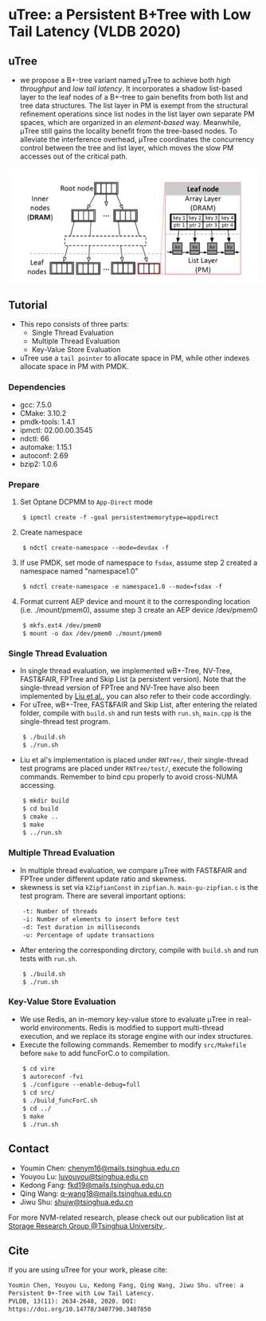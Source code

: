 # uTree: a Persistent B+Tree with Low Tail Latency (VLDB 2020)

## uTree

* we propose a B+-tree variant named μTree to achieve both *high throughput* and *low tail latency*. It incorporates a shadow list-based layer to the leaf nodes of a B+-tree to gain benefits from both list and tree data structures. The list layer in PM is exempt from the structural refinement operations since list nodes in the list layer own separate PM spaces, which are organized in an _element-based_ way. Meanwhile, μTree still gains the locality benefit from the tree-based nodes. To alleviate the interference overhead, μTree coordinates the concurrency control between the tree and list layer, which moves the slow PM accesses out of the critical path.

<p align="center">
<img src="./Documentation/uTree-overview.PNG" >
</p>

## Tutorial

* This repo consists of three parts:
  * Single Thread Evaluation
  * Multiple Thread Evaluation
  * Key-Value Store Evaluation
* uTree use a `tail pointer` to allocate space in PM, while other indexes allocate space in PM with PMDK.

### Dependencies

* gcc: 7.5.0
* CMake: 3.10.2
* pmdk-tools: 1.4.1
* ipmctl: 02.00.00.3545
* ndctl: 66
* automake: 1.15.1
* autoconf: 2.69
* bzip2: 1.0.6

### Prepare

1. Set Optane DCPMM to `App-Direct` mode

```
    $ ipmctl create -f -goal persistentmemorytype=appdirect
```

2. Create namespace

```
    $ ndctl create-namespace --mode=devdax -f
```

3. If use PMDK, set mode of namespace to `fsdax`, assume step 2 created a namespace named "namespace1.0"

```
    $ ndctl create-namespace -e namespace1.0 --mode=fsdax -f
```

4. Format current AEP device and mount it to the corresponding location (i.e. ./mount/pmem0), assume step 3 create an AEP device /dev/pmem0

```
    $ mkfs.ext4 /dev/pmem0
    $ mount -o dax /dev/pmem0 ./mount/pmem0
```

### Single Thread Evaluation

* In single thread evaluation, we implemented wB+-Tree,
NV-Tree, FAST&FAIR, FPTree and Skip List (a persistent version). Note that the single-thread version of FPTree and NV-Tree have also been implemented by [Liu et al.](https://github.com/liumx10/ICPP-RNTree), you can also refer to their code accordingly.
* For uTree, wB+-Tree, FAST&FAIR and Skip List, after entering the related folder, compile with `build.sh` and run tests with `run.sh`, `main.cpp` is the single-thread test program.

```
    $ ./build.sh
    $ ./run.sh
```

* Liu et al's implementation is placed under `RNTree/`, their single-thread test programs are placed under `RNTree/test/`, execute the following commands. Remember to bind cpu properly to avoid cross-NUMA accessing.

```
    $ mkdir build
    $ cd build
    $ cmake ..
    $ make 
    $ ../run.sh
```

### Multiple Thread Evaluation

* In multiple thread evaluation, we compare μTree with FAST&FAIR and FPTree under different update ratio and skewness.
* skewness is set via `kZipfianConst` in `zipfian.h`. `main-gu-zipfian.c` is the test program. There are several important options:

```
    -t: Number of threads
    -i: Number of elements to insert before test
    -d: Test duration in milliseconds
    -u: Percentage of update transactions
```

* After entering the corresponding dirctory, compile with `build.sh` and run tests with `run.sh`.

```
    $ ./build.sh
    $ ./run.sh
```

### Key-Value Store Evaluation

* We use Redis, an in-memory key-value store to evaluate μTree in real-world environments. Redis is modified to support multi-thread execution, and we replace its storage engine with our index structures.
* Execute the following commands. Remember to modify `src/Makefile` before `make` to add funcForC.o to compilation.

```
    $ cd vire
    $ autoreconf -fvi
    $ ./configure --enable-debug=full
    $ cd src/
    $ ./build_funcForC.sh
    $ cd ../
    $ make
    $ ./run.sh
```

## Contact

* Youmin Chen: chenym16@mails.tsinghua.edu.cn
* Youyou Lu: luyouyou@tsinghua.edu.cn
* Kedong Fang: fkd19@mails.tsinghua.edu.cn
* Qing Wang: q-wang18@mails.tsinghua.edu.cn
* Jiwu Shu: shujw@tsinghua.edu.cn

For more NVM-related research, please check out our publication list at [Storage Research Group @Tsinghua University
](http://storage.cs.tsinghua.edu.cn/pub/).

## Cite

If you are using uTree for your work, please cite:

```
Youmin Chen, Youyou Lu, Kedong Fang, Qing Wang, Jiwu Shu. uTree: a Persistent B+-Tree with Low Tail Latency. 
PVLDB, 13(11): 2634-2648, 2020. DOI: https://doi.org/10.14778/3407790.3407850
```
